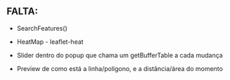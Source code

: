 ## FALTA:

- SearchFeatures()

- HeatMap - leaflet-heat
  
- Slider dentro do popup que chama um getBufferTable a cada mudança
  
- Preview de como está a linha/polígono, e a distância/área do momento